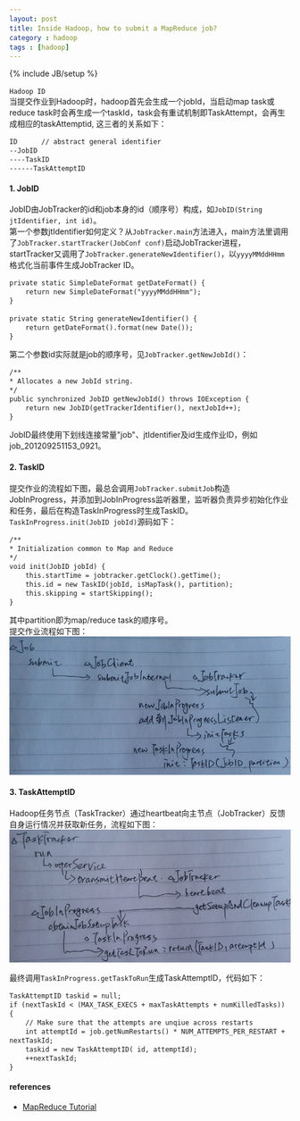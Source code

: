 ```yaml
---
layout: post
title: Inside Hadoop, how to submit a MapReduce job?
category : hadoop
tags : [hadoop]
---
```

{% include JB/setup %}

`Hadoop ID`  
当提交作业到Hadoop时，hadoop首先会生成一个jobId，当启动map task或reduce task时会再生成一个taskId，task会有重试机制即TaskAttempt，会再生成相应的taskAttemptid,
这三者的关系如下：

	ID		// abstract general identifier
	--JobID
	----TaskID
	------TaskAttemptID


#### 1. JobID
JobID由JobTracker的id和job本身的id（顺序号）构成，如`JobID(String jtIdentifier, int id)`。  
第一个参数jtIdentifier如何定义？从`JobTracker.main`方法进入，main方法里调用了`JobTracker.startTracker(JobConf conf)`启动JobTracker进程，
startTracker又调用了`JobTracker.generateNewIdentifier()`，以`yyyyMMddHHmm`格式化当前事件生成JobTracker ID。

	private static SimpleDateFormat getDateFormat() {
    	return new SimpleDateFormat("yyyyMMddHHmm");
  	}
	
  	private static String generateNewIdentifier() {
    	return getDateFormat().format(new Date());
  	}

第二个参数id实际就是job的顺序号，见`JobTracker.getNewJobId()`：

	/**
	* Allocates a new JobId string.
	*/
	public synchronized JobID getNewJobId() throws IOException {
		return new JobID(getTrackerIdentifier(), nextJobId++);
	}

JobID最终使用下划线连接常量"job"、jtIdentifier及id生成作业ID，例如job_201209251153_0921。

#### 2. TaskID
提交作业的流程如下图，最总会调用`JobTracker.submitJob`构造JobInProgress，并添加到JobInProgress监听器里，监听器负责异步初始化作业和任务，最后在构造TaskInProgress时生成TaskID。  
`TaskInProgress.init(JobID jobId)`源码如下：

	/**
	* Initialization common to Map and Reduce
	*/
	void init(JobID jobId) {
		this.startTime = jobtracker.getClock().getTime();
		this.id = new TaskID(jobId, isMapTask(), partition);
		this.skipping = startSkipping();
	}

其中partition即为map/reduce task的顺序号。  
提交作业流程如下图：  
![SubmitJob](https://github.com/gengmzh/gengmzh.github.com/raw/master/_includes/hadoop_submit.jpg)  


#### 3. TaskAttemptID
Hadoop任务节点（TaskTracker）通过heartbeat向主节点（JobTracker）反馈自身运行情况并获取新任务，流程如下图：  
![SubmitJob](https://github.com/gengmzh/gengmzh.github.com/raw/master/_includes/hadoop_heartbeat.jpg)  

最终调用`TaskInProgress.getTaskToRun`生成TaskAttemptID，代码如下：

	TaskAttemptID taskid = null;
	if (nextTaskId < (MAX_TASK_EXECS + maxTaskAttempts + numKilledTasks)) {
		// Make sure that the attempts are unqiue across restarts
		int attemptId = job.getNumRestarts() * NUM_ATTEMPTS_PER_RESTART + nextTaskId;
		taskid = new TaskAttemptID( id, attemptId);
		++nextTaskId;
	}


#### references
+ [MapReduce Tutorial](http://hadoop.apache.org/docs/r1.0.3/mapred_tutorial.html)

